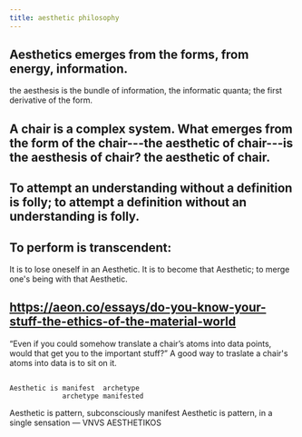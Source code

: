 ```yaml
---
title: aesthetic philosophy
---
```


## Aesthetics emerges from the forms, from energy, information. 
the aesthesis is the bundle of information, the informatic quanta; the first derivative of the form.
## A chair is a complex system. What emerges from the form of the chair---the aesthetic of chair---is the aesthesis of chair? the aesthetic of chair.
## To attempt an understanding without a definition is folly; to attempt a definition without an understanding is folly.
## To perform is transcendent:
It is to lose oneself in an Aesthetic. It is to become that Aesthetic; to merge one's being with that Aesthetic.
## https://aeon.co/essays/do-you-know-your-stuff-the-ethics-of-the-material-world
   “Even if you could somehow translate a chair’s atoms into data points, would that get you to the important stuff?” 
    A good way to traslate a chair's atoms into data is to sit on it.
##
```
Aesthetic is manifest  archetype
             archetype manifested
```
Aesthetic is pattern, subconsciously manifest
Aesthetic is pattern, in a single sensation — VNVS AESTHETIKOS
